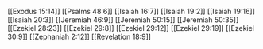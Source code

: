 [[Exodus 15:14]]
[[Psalms 48:6]]
[[Isaiah 16:7]]
[[Isaiah 19:2]]
[[Isaiah 19:16]]
[[Isaiah 20:3]]
[[Jeremiah 46:9]]
[[Jeremiah 50:15]]
[[Jeremiah 50:35]]
[[Ezekiel 28:23]]
[[Ezekiel 29:8]]
[[Ezekiel 29:12]]
[[Ezekiel 29:19]]
[[Ezekiel 30:9]]
[[Zephaniah 2:12]]
[[Revelation 18:9]]
